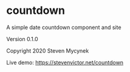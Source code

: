 # countdown

A simple date countdown component and site

Version 0.1.0

Copyright 2020 Steven Mycynek

Live demo:
https://stevenvictor.net/countdown
